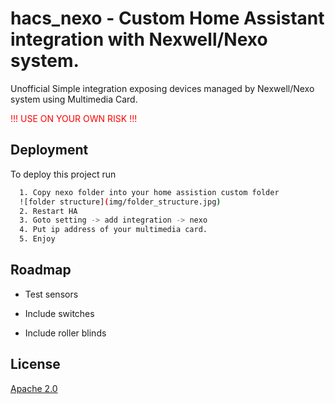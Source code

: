 
# hacs_nexo - Custom Home Assistant integration with Nexwell/Nexo system.

Unofficial Simple integration exposing devices managed by Nexwell/Nexo system using Multimedia Card.

<span style="color:red"> 
!!! USE ON YOUR OWN RISK !!!
</span>

## Deployment

To deploy this project run


```bash
  1. Copy nexo folder into your home assistion custom folder
  ![folder structure](img/folder_structure.jpg)
  2. Restart HA 
  3. Goto setting -> add integration -> nexo 
  4. Put ip address of your multimedia card.
  5. Enjoy
```


## Roadmap

- Test sensors

- Include switches

- Include roller blinds


## License

[Apache 2.0](https://github.com/lzelazny/hacs_nexo/blob/main/LICENSE)

